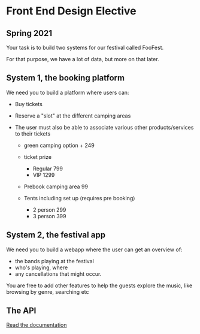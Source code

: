 # Front End Design Elective

## Spring 2021

Your task is to build two systems for our festival called FooFest.

For that purpose, we have a lot of data, but more on that later.

## System 1, the booking platform

We need you to build a platform where users can:

- Buy tickets
- Reserve a "slot" at the different camping areas
- The user must also be able to associate various other products/services to their tickets

  - green camping option + 249
  - ticket prize

    - Regular 799
    - VIP 1299

  - Prebook camping area 99
  - Tents including set up (requires pre booking)
    - 2 person 299
    - 3 person 399

## System 2, the festival app

We need you to build a webapp where the user can get an overview of:

- the bands playing at the festival
- who's playing, where
- any cancellations that might occur.

You are free to add other features to help the guests explore the music, like browsing by genre, searching etc

## The API

[Read the documentation](https://jonasholbech.github.io/Frontend-Exam-Spring-2021-API-Docs/)
